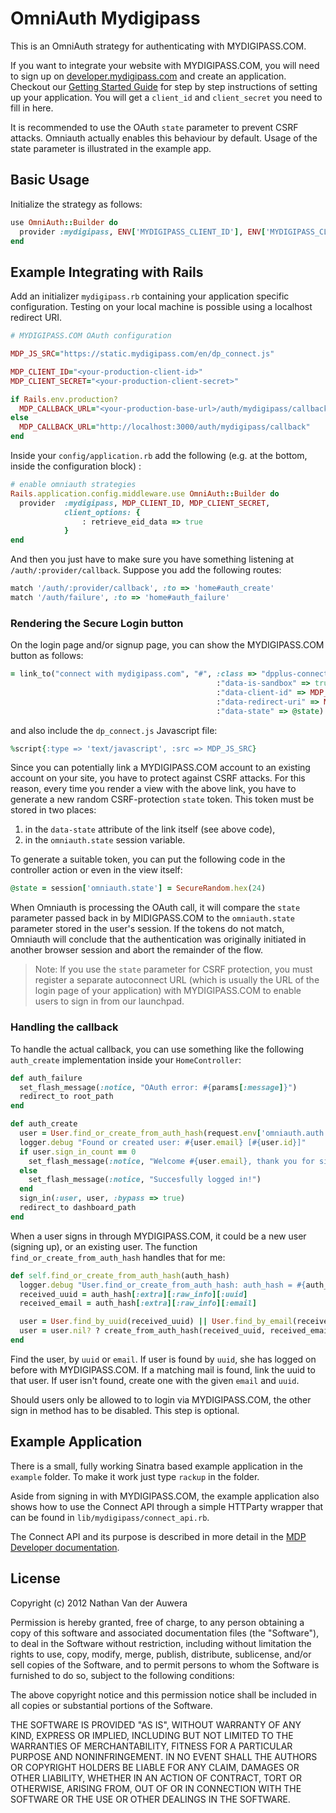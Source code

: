 # OmniAuth Mydigipass

This is an OmniAuth strategy for authenticating with MYDIGIPASS.COM.

If you want to integrate your website with MYDIGIPASS.COM, you will need to
sign up on [developer.mydigipass.com](http://developer.mydigipass.com) and
create an application. Checkout our [Getting Started Guide](https://developer.mydigipass.com/getting_started)
for step by step instructions of setting up your application. You will get a `client_id` and `client_secret`
you need to fill in here.

It is recommended to use the OAuth `state` parameter to prevent CSRF
attacks. Omniauth actually enables this behaviour by default. Usage of the
state parameter is illustrated in the example app.


## Basic Usage

Initialize the strategy as follows:

```ruby
use OmniAuth::Builder do
  provider :mydigipass, ENV['MYDIGIPASS_CLIENT_ID'], ENV['MYDIGIPASS_CLIENT_SECRET']
end
```


## Example Integrating with Rails

Add an initializer `mydigipass.rb` containing your application specific configuration. Testing on your local
machine is possible using a localhost redirect URI.

```ruby
# MYDIGIPASS.COM OAuth configuration

MDP_JS_SRC="https://static.mydigipass.com/en/dp_connect.js"

MDP_CLIENT_ID="<your-production-client-id>"
MDP_CLIENT_SECRET="<your-production-client-secret>"

if Rails.env.production?
  MDP_CALLBACK_URL="<your-production-base-url>/auth/mydigipass/callback"
else
  MDP_CALLBACK_URL="http://localhost:3000/auth/mydigipass/callback"
end
```

Inside your `config/application.rb` add the following (e.g. at the bottom, inside the configuration block) :

```ruby
# enable omniauth strategies
Rails.application.config.middleware.use OmniAuth::Builder do
  provider  :mydigipass, MDP_CLIENT_ID, MDP_CLIENT_SECRET, 
            client_options: {
                : retrieve_eid_data => true
            }
end
```

And then you just have to make sure you have something listening at `/auth/:provider/callback`.
Suppose you add the following routes:

```ruby
match '/auth/:provider/callback', :to => 'home#auth_create'
match '/auth/failure', :to => 'home#auth_failure'
```


### Rendering the Secure Login button

On the login page and/or signup page, you can show the MYDIGIPASS.COM button
as follows:

```ruby
= link_to("connect with mydigipass.com", "#", :class => "dpplus-connect",
                                              :"data-is-sandbox" => true,
                                              :"data-client-id" => MDP_CLIENT_ID,
                                              :"data-redirect-uri" => MDP_CALLBACK_URL,
                                              :"data-state" => @state)
```

and also include the `dp_connect.js` Javascript file:

```ruby
%script{:type => 'text/javascript', :src => MDP_JS_SRC}
```

Since you can potentially link a MYDIGIPASS.COM account to an
existing account on your site, you have to protect against CSRF attacks.
For this reason, every time you render a view with the above link,
you have to generate a new random CSRF-protection `state` token.
This token must be stored in two places:

1. in the `data-state` attribute of the link itself (see above code),
2. in the `omniauth.state` session variable.

To generate a suitable token, you can put the following code in the
controller action or even in the view itself:

```ruby
@state = session['omniauth.state'] = SecureRandom.hex(24)
```

When Omniauth is processing the OAuth call, it will compare the
`state` parameter passed back in by MIDIGPASS.COM to the `omniauth.state`
parameter stored in the user's session. If the tokens do not match, Omniauth
will conclude that the authentication was originally initiated in another
browser session and abort the remainder of the flow.

> Note: If you use the `state` parameter for CSRF protection, you must
> register a separate autoconnect URL (which is usually the URL of the
> login page of your application) with MYDIGIPASS.COM to enable users to
> sign in from our launchpad.


### Handling the callback

To handle the actual callback, you can use something like the following
`auth_create` implementation inside your `HomeController`:

```ruby
def auth_failure
  set_flash_message(:notice, "OAuth error: #{params[:message]}")
  redirect_to root_path
end

def auth_create
  user = User.find_or_create_from_auth_hash(request.env['omniauth.auth'].with_indifferent_access)
  logger.debug "Found or created user: #{user.email} [#{user.id}]"
  if user.sign_in_count == 0
    set_flash_message(:notice, "Welcome #{user.email}, thank you for signing up using your dP+ account!")
  else
    set_flash_message(:notice, "Succesfully logged in!")
  end
  sign_in(:user, user, :bypass => true)
  redirect_to dashboard_path
end
```

When a user signs in through MYDIGIPASS.COM, it could be a new user
(signing up), or an existing user. The function `find_or_create_from_auth_hash`
handles that for me:

```ruby
def self.find_or_create_from_auth_hash(auth_hash)
  logger.debug "User.find_or_create_from_auth_hash: auth_hash = #{auth_hash.inspect} "
  received_uuid = auth_hash[:extra][:raw_info][:uuid]
  received_email = auth_hash[:extra][:raw_info][:email]

  user = User.find_by_uuid(received_uuid) || User.find_by_email(received_email)
  user = user.nil? ? create_from_auth_hash(received_uuid, received_email) : prevent_login_with_normal_password(user, received_uuid)
end
```

Find the user, by `uuid` or `email`. If user is found by `uuid`,
she has logged on before with MYDIGIPASS.COM.  If a matching mail is found,
link the uuid to that user. If user isn't found, create one with the
given `email` and `uuid`.

Should users only be allowed to to login via MYDIGIPASS.COM, the other sign in method has to be disabled.
This step is optional.


## Example Application

There is a small, fully working Sinatra based example application in the `example` folder.
To make it work just type `rackup` in the folder.

Aside from signing in with MYDIGIPASS.COM, the example application also
shows how to use the Connect API through a simple HTTParty wrapper that can
be found in `lib/mydigipass/connect_api.rb`.

The Connect API and its purpose is described in more detail in the
[MDP Developer documentation](https://developer.mydigipass.com/).


## License

Copyright (c) 2012 Nathan Van der Auwera

Permission is hereby granted, free of charge, to any person obtaining a copy of this software and associated documentation files (the "Software"), to deal in the Software without restriction, including without limitation the rights to use, copy, modify, merge, publish, distribute, sublicense, and/or sell copies of the Software, and to permit persons to whom the Software is furnished to do so, subject to the following conditions:

The above copyright notice and this permission notice shall be included in all copies or substantial portions of the Software.

THE SOFTWARE IS PROVIDED "AS IS", WITHOUT WARRANTY OF ANY KIND, EXPRESS OR IMPLIED, INCLUDING BUT NOT LIMITED TO THE WARRANTIES OF MERCHANTABILITY, FITNESS FOR A PARTICULAR PURPOSE AND NONINFRINGEMENT. IN NO EVENT SHALL THE AUTHORS OR COPYRIGHT HOLDERS BE LIABLE FOR ANY CLAIM, DAMAGES OR OTHER LIABILITY, WHETHER IN AN ACTION OF CONTRACT, TORT OR OTHERWISE, ARISING FROM, OUT OF OR IN CONNECTION WITH THE SOFTWARE OR THE USE OR OTHER DEALINGS IN THE SOFTWARE.